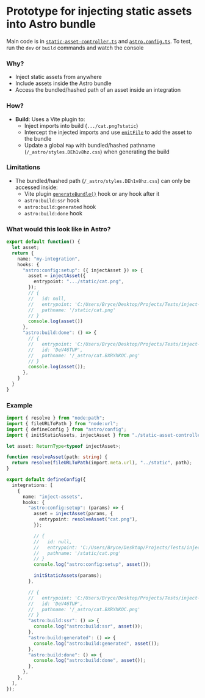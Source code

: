 # Prototype for injecting static assets into Astro bundle

Main code is in [`static-asset-controller.ts`](static-asset-controller.ts) and [`astro.config.ts`](astro.config.ts). To test, run the `dev` or `build` commands and watch the console

### Why?

- Inject static assets from anywhere
- Include assets inside the Astro bundle
- Access the bundled/hashed path of an asset inside an integration

### How?

- **Build**: Uses a Vite plugin to:
    - Inject imports into build (`.../cat.png?static`)
    - Intercept the injected imports and use [`emitFile`](https://rollupjs.org/plugin-development/#this-emitfile) to add the asset to the bundle
    - Update a global `Map` with bundled/hashed pathname (`/_astro/styles.DEh1v8hz.css`) when generating the build

### Limitations

- The bundled/hashed path (`/_astro/styles.DEh1v8hz.css`) can only be accessed inside:
    - Vite plugin [`generateBundle()`](https://rollupjs.org/plugin-development/#generatebundle) hook or any hook after it
    - `astro:build:ssr` hook
    - `astro:build:generated` hook
    - `astro:build:done` hook

### What would this look like in Astro?

```ts
export default function() {
  let asset;
  return {
    name: "my-integration",
    hooks: {
      "astro:config:setup": ({ injectAsset }) => {
        asset = injectAsset({
          entrypoint: ".../static/cat.png",
        });
        // {
        //   id: null,
        //   entrypoint: 'C:/Users/Bryce/Desktop/Projects/Tests/inject-asset/static/cat.png',
        //   pathname: '/static/cat.png'
        // }
        console.log(asset())
      },
      "astro:build:done": () => {
        // {
        //   entrypoint: 'C:/Users/Bryce/Desktop/Projects/Tests/inject-asset/static/cat.png',
        //   id: 'DeV46TUP',
        //   pathname: '/_astro/cat.BXRYhKOC.png'
        // }
        console.log(asset());
      },
    }
  }
}
```

### Example

```ts
import { resolve } from "node:path";
import { fileURLToPath } from "node:url";
import { defineConfig } from "astro/config";
import { initStaticAssets, injectAsset } from "./static-asset-controller";

let asset: ReturnType<typeof injectAsset>;

function resolveAsset(path: string) {
  return resolve(fileURLToPath(import.meta.url), "../static", path);
}

export default defineConfig({
  integrations: [
    {
      name: "inject-assets",
      hooks: {
        "astro:config:setup": (params) => {
          asset = injectAsset(params, {
            entrypoint: resolveAsset("cat.png"),
          });

          // {
          //   id: null,
          //   entrypoint: 'C:/Users/Bryce/Desktop/Projects/Tests/inject-asset/static/cat.png',
          //   pathname: '/static/cat.png'
          // }
          console.log("astro:config:setup", asset());

          initStaticAssets(params);
        },

        // {
        //   entrypoint: 'C:/Users/Bryce/Desktop/Projects/Tests/inject-asset/static/cat.png',
        //   id: 'DeV46TUP',
        //   pathname: '/_astro/cat.BXRYhKOC.png'
        // }
        "astro:build:ssr": () => {
          console.log("astro:build:ssr", asset());
        },
        "astro:build:generated": () => {
          console.log("astro:build:generated", asset());
        },
        "astro:build:done": () => {
          console.log("astro:build:done", asset());
        },
      },
    },
  ],
});

```
